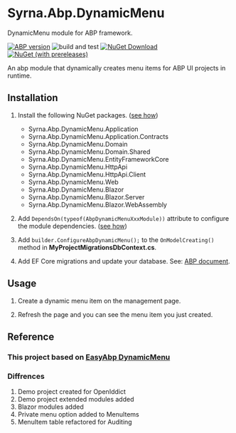 # Syrna.Abp.DynamicMenu
DynamicMenu module for ABP framework.

[![ABP version](https://img.shields.io/badge/dynamic/xml?style=flat-square&color=yellow&label=abp&query=%2F%2FProject%2FPropertyGroup%2FVoloAbpPackageVersion&url=https%3A%2F%2Fraw.githubusercontent.com%2FDolunay%2FSyrna.Abp.DynamicMenu%2Fmaster%2FDirectory.Packages.props)](https://abp.io)
![build and test](https://img.shields.io/github/actions/workflow/status/dolunay/Syrna.Abp.DynamicMenu/publish.yml?branch=master&style=flat-square)
[![NuGet Download](https://img.shields.io/nuget/dt/Syrna.Abp.DynamicMenu.Application.svg?style=flat-square)](https://www.nuget.org/packages/Syrna.Abp.DynamicMenu.Application)
[![NuGet (with prereleases)](https://img.shields.io/nuget/vpre/Syrna.Abp.DynamicMenu.Application.svg?style=flat-square)](https://www.nuget.org/packages/Syrna.Abp.DynamicMenu.Application) 

An abp module that dynamically creates menu items for ABP UI projects in runtime.

## Installation

1. Install the following NuGet packages. ([see how](https://github.com/Dolunay/SyrnaAbpGuide/blob/master/docs/How-To.md#add-nuget-packages))

    * Syrna.Abp.DynamicMenu.Application
    * Syrna.Abp.DynamicMenu.Application.Contracts
    * Syrna.Abp.DynamicMenu.Domain
    * Syrna.Abp.DynamicMenu.Domain.Shared
    * Syrna.Abp.DynamicMenu.EntityFrameworkCore
    * Syrna.Abp.DynamicMenu.HttpApi
    * Syrna.Abp.DynamicMenu.HttpApi.Client
    * Syrna.Abp.DynamicMenu.Web
    * Syrna.Abp.DynamicMenu.Blazor
    * Syrna.Abp.DynamicMenu.Blazor.Server
    * Syrna.Abp.DynamicMenu.Blazor.WebAssembly

1. Add `DependsOn(typeof(AbpDynamicMenuXxxModule))` attribute to configure the module dependencies. ([see how](https://github.com/Dolunay/SyrnaAbpGuide/blob/master/docs/How-To.md#add-module-dependencies))

1. Add `builder.ConfigureAbpDynamicMenu();` to the `OnModelCreating()` method in **MyProjectMigrationsDbContext.cs**.

1. Add EF Core migrations and update your database. See: [ABP document](https://docs.abp.io/en/abp/latest/Tutorials/Part-1?UI=MVC&DB=EF#add-database-migration).

## Usage

1. Create a dynamic menu item on the management page.

2. Refresh the page and you can see the menu item you just created.

## Reference

### This project based on [EasyAbp DynamicMenu](https://github.com/EasyAbp/Abp.DynamicMenu)

### Diffrences

1. Demo project created for OpenIddict
2. Demo project extended modules added
2. Blazor modules added
3. Private menu option added to MenuItems
4. MenuItem table refactored for Auditing
